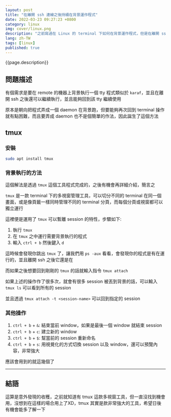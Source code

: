 ```yaml
---
layout: post
title: "在離開 ssh 連線之後持續在背景運作程式"
date: 2022-03-23 09:27:23 +0800
category: linux
img: cover/linux.png
description: "之前寫過在 Linux 的 terminal 下如何在背景運作程式，但是在離開 ssh 連線之後背景的程式也會跟著被關閉，尋尋覓覓終於找到一個方法可以在背景運作，還可以找回來的作法"
lang: zh-TW
tags: [linux]
published: true
---
```


{{page.description}}

## 問題描述

有個需求是要在 remote 的機器上背景執行一個 tty 程式類似於 `karaf`，並且在離開 ssh 之後還可以繼續執行，並且能夠回到該 tty 繼續使用

原本是朝向把程式弄成一個 daemon 在背景跑，但要能夠再次回到 terminal 操作就有點困難，而且要弄成 daemon 也不是個簡單的作法，因此誕生了這個方法

## tmux

### 安裝

```bash
sudo apt install tmux
```

### 背景執行的方法

這個解法是透過 `tmux` 這個工具程式完成的，之後有機會再詳細介紹，簡言之

`tmux` 是一款 terminal 下的多視窗管理工具，可以切分不同的 terminal 在同一個畫面，或是像頁籤一樣同時管理不同的 terminal 分頁，而每個分頁或視窗都可以獨立運行

這裡便是運用了 `tmux` 可以暫離 session 的特性，步驟如下:

1. 執行 `tmux`
2. 在 `tmux` 之中運行需要背景執行的程式
3. 輸入 `ctrl + b` 然後鍵入 `d`

這時候會發現你跳出 `tmux` 了，讓我們用 `ps -aux` 看看，會發現你的程式是有在運行的，並且離開 ssh 之後它還是在

而如果之後想要回到剛剛的 `tmux` 的話就輸入指令 `tmux attach`

如果上述的操作作了很多次，就會有很多 session 被丟到背景的話，可以輸入 `tmux ls` 可以看到所有的 session

並且透過 `tmux attach -t <session-name>` 可以回到指定的 session

### 其他操作
1. `ctrl + b` + `&`: 結束當前 window，如果是最後一個 window 就結束 session
2. `ctrl + b` + `c`: 建立新的 window
3. `ctrl + b` + `$`: 幫當前的 session 重新命名
4. `ctrl + b` + `s`: 用視覺化的方式切換 session 以及 window，還可以預覽內容，非常強大

應該會用到的就這幾個了

---

## 結語

這算是意外發現的收穫，之前就知道有 tmux 這款多視窗工具，但一直沒找到機會用，沒想到在這樣的場合用上了XD，tmux 其實是款非常強大的工具，希望日後有機會能多了解一下